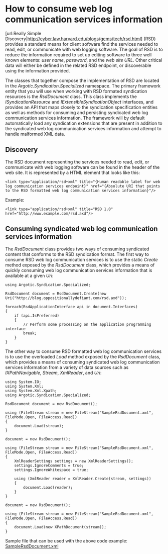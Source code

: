 # How to consume web log communication services information

[url:Really Simple Discovery|http://cyber.law.harvard.edu/blogs/gems/tech/rsd.html] (RSD) provides a standard means for client software find the services needed to read, edit, or communicate with web logging software. The goal of RSD is to reduce the information required to set up editing software to three well known elements: _user name_, _password_, and the _web site URL_. Other critical data will either be defined in the related RSD endpoint, or discoverable using the information provided.

The classes that together compose the implementation of RSD are located in the _Argotic.Syndication.Specialized_ namespace. The primary framework entity that you will use when working with RSD formated syndication resources is the _RsdDocument_ class. This class implements the _ISyndicationResource_ and _IExtensibleSyndicationObject_ interfaces, and provides an API that maps closely to the syndication specification entities as well as methods for consuming and persisting syndicated web log communication services information. The framework will by default automatically load any syndication extensions that are present in addition to the syndicated web log communication services information and attempt to handle malformed XML data.

## Discovery
The RSD document representing the services needed to read, edit, or communicate with web logging software can be found in the header of the web site. It is represented by a HTML element that looks like this:

	<link type="application/rsd+xml" title="{Human readable label for web log communication services endpoint}" href="{Absolute URI that points to the RSD formatted web log communication services information}"/>

Example:

	<link type="application/rsd+xml" title="RSD 1.0" href="http://www.example.com/rsd.axd"/>

## Consuming syndicated web log communication services information
The _RsdDocument_ class provides two ways of consuming syndicated content that conforms to the RSD syndication format. The first way to consume RSD web log communication services is to use the static *Create* method exposed by the _RsdDocument_ class, which provides a means of quickly consuming web log communication services information that is available at a given _Uri_:

	using Argotic.Syndication.Specialized;
	
	RsdDocument document = RsdDocument.Create(new Uri("http://blog.oppositionallydefiant.com/rsd.axd"));
	            
	foreach(RsdApplicationInterface api in document.Interfaces)
	{
	    if (api.IsPreferred)
	    {
	        // Perform some processing on the application programming interface
	        break;
	    }
	}

The other way to consume RSD formatted web log communication services is to use the overloaded *Load* method exposed by the _RsdDocument_ class, which provides a means of consuming syndicated web log communication services information from a variety of data sources such as _IXPathNavigable_, _Stream_, _XmlReader_, and _Uri_:

	using System.IO;
	using System.Xml;
	using System.Xml.Xpath;
	using Argotic.Syndication.Specialized;
	
	RsdDocument document = new RsdDocument();
	
	using (FileStream stream = new FileStream("SampleRsdDocument.xml", FileMode.Open, FileAccess.Read))
	{
	    document.Load(stream);
	}
	
	document = new RsdDocument();

	using (FileStream stream = new FileStream("SampleRsdDocument.xml", FileMode.Open, FileAccess.Read))
	{
	    XmlReaderSettings settings = new XmlReaderSettings();
	    settings.IgnoreComments = true;
	    settings.IgnoreWhitespace = true;
	
	    using (XmlReader reader = XmlReader.Create(stream, settings))
	    {
	        document.Load(reader);
	    }
	}
	
	document = new RsdDocument();

	using (FileStream stream = new FileStream("SampleRsdDocument.xml", FileMode.Open, FileAccess.Read))
	{
	    document.Load(new XPathDocument(stream));
	}

Sample file that can be used with the above code example: [SampleRsdDocument.xml](samples/consuming-web-log-communication-services-information-SampleRsdDocument.xml")